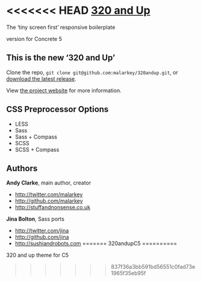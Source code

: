 <<<<<<< HEAD
[320 and Up](http://stuffandnonsense.co.uk/projects/320andup/)
=================

The ‘tiny screen first’ responsive boilerplate

version for Concrete 5

This is the new ‘320 and Up’
----------------------------

Clone the repo, `git clone git@github.com:malarkey/320andup.git`, or [download the latest release](https://github.com/malarkey/320andup/zipball/master).

View [the project website](http://stuffandnonsense.co.uk/projects/320andup/) for more information.



CSS Preprocessor Options
------------------------

+ LESS
+ Sass
+ Sass + Compass
+ SCSS
+ SCSS + Compass



Authors
-------

**Andy Clarke**, main author, creator

+ http://twitter.com/malarkey
+ http://github.com/malarkey
+ http://stuffandnonsense.co.uk

**Jina Bolton**, Sass ports

+ http://twitter.com/jina
+ http://github.com/jina
+ http://sushiandrobots.com
=======
320andupC5
==========

320 and up theme for C5
>>>>>>> 837f36a3bb591bd56551c0fad73e1965f35eb95f
